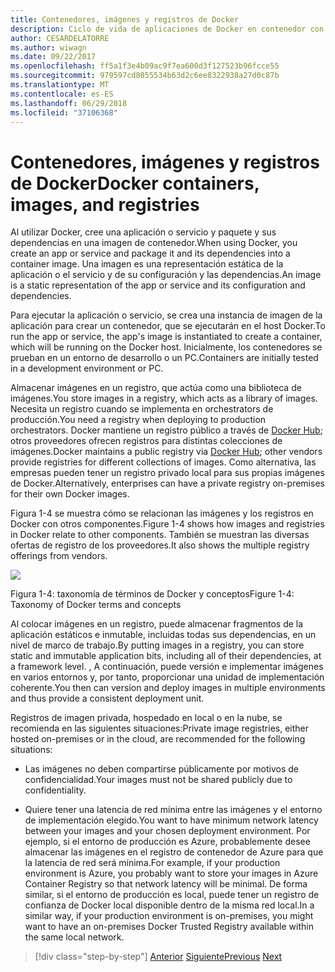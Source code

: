 ```yaml
---
title: Contenedores, imágenes y registros de Docker
description: Ciclo de vida de aplicaciones de Docker en contenedor con la plataforma y las herramientas de Microsoft
author: CESARDELATORRE
ms.author: wiwagn
ms.date: 09/22/2017
ms.openlocfilehash: ff5a1f3e4b09ac9f7ea600d3f127523b96fcce55
ms.sourcegitcommit: 979597cd8055534b63d2c6ee8322938a27d0c87b
ms.translationtype: MT
ms.contentlocale: es-ES
ms.lasthandoff: 06/29/2018
ms.locfileid: "37106368"
---
```

# <a name="docker-containers-images-and-registries"></a><span data-ttu-id="7ca67-103">Contenedores, imágenes y registros de Docker</span><span class="sxs-lookup"><span data-stu-id="7ca67-103">Docker containers, images, and registries</span></span>

<span data-ttu-id="7ca67-104">Al utilizar Docker, cree una aplicación o servicio y paquete y sus dependencias en una imagen de contenedor.</span><span class="sxs-lookup"><span data-stu-id="7ca67-104">When using Docker, you create an app or service and package it and its dependencies into a container image.</span></span> <span data-ttu-id="7ca67-105">Una imagen es una representación estática de la aplicación o el servicio y de su configuración y las dependencias.</span><span class="sxs-lookup"><span data-stu-id="7ca67-105">An image is a static representation of the app or service and its configuration and dependencies.</span></span>

<span data-ttu-id="7ca67-106">Para ejecutar la aplicación o servicio, se crea una instancia de imagen de la aplicación para crear un contenedor, que se ejecutarán en el host Docker.</span><span class="sxs-lookup"><span data-stu-id="7ca67-106">To run the app or service, the app's image is instantiated to create a container, which will be running on the Docker host.</span></span> <span data-ttu-id="7ca67-107">Inicialmente, los contenedores se prueban en un entorno de desarrollo o un PC.</span><span class="sxs-lookup"><span data-stu-id="7ca67-107">Containers are initially tested in a development environment or PC.</span></span>

<span data-ttu-id="7ca67-108">Almacenar imágenes en un registro, que actúa como una biblioteca de imágenes.</span><span class="sxs-lookup"><span data-stu-id="7ca67-108">You store images in a registry, which acts as a library of images.</span></span> <span data-ttu-id="7ca67-109">Necesita un registro cuando se implementa en orchestrators de producción.</span><span class="sxs-lookup"><span data-stu-id="7ca67-109">You need a registry when deploying to production orchestrators.</span></span> <span data-ttu-id="7ca67-110">Docker mantiene un registro público a través de [Docker Hub](https://hub.docker.com/); otros proveedores ofrecen registros para distintas colecciones de imágenes.</span><span class="sxs-lookup"><span data-stu-id="7ca67-110">Docker maintains a public registry via [Docker Hub](https://hub.docker.com/); other vendors provide registries for different collections of images.</span></span> <span data-ttu-id="7ca67-111">Como alternativa, las empresas pueden tener un registro privado local para sus propias imágenes de Docker.</span><span class="sxs-lookup"><span data-stu-id="7ca67-111">Alternatively, enterprises can have a private registry on-premises for their own Docker images.</span></span>

<span data-ttu-id="7ca67-112">Figura 1-4 se muestra cómo se relacionan las imágenes y los registros en Docker con otros componentes.</span><span class="sxs-lookup"><span data-stu-id="7ca67-112">Figure 1-4 shows how images and registries in Docker relate to other components.</span></span> <span data-ttu-id="7ca67-113">También se muestran las diversas ofertas de registro de los proveedores.</span><span class="sxs-lookup"><span data-stu-id="7ca67-113">It also shows the multiple registry offerings from vendors.</span></span>

![](./media/image4.png)

<span data-ttu-id="7ca67-114">Figura 1-4: taxonomía de términos de Docker y conceptos</span><span class="sxs-lookup"><span data-stu-id="7ca67-114">Figure 1-4: Taxonomy of Docker terms and concepts</span></span>

<span data-ttu-id="7ca67-115">Al colocar imágenes en un registro, puede almacenar fragmentos de la aplicación estáticos e inmutable, incluidas todas sus dependencias, en un nivel de marco de trabajo.</span><span class="sxs-lookup"><span data-stu-id="7ca67-115">By putting images in a registry, you can store static and immutable application bits, including all of their dependencies, at a framework level.</span></span> <span data-ttu-id="7ca67-116">, A continuación, puede versión e implementar imágenes en varios entornos y, por tanto, proporcionar una unidad de implementación coherente.</span><span class="sxs-lookup"><span data-stu-id="7ca67-116">You then can version and deploy images in multiple environments and thus provide a consistent deployment unit.</span></span>

<span data-ttu-id="7ca67-117">Registros de imagen privada, hospedado en local o en la nube, se recomienda en las siguientes situaciones:</span><span class="sxs-lookup"><span data-stu-id="7ca67-117">Private image registries, either hosted on-premises or in the cloud, are recommended for the following situations:</span></span>

-   <span data-ttu-id="7ca67-118">Las imágenes no deben compartirse públicamente por motivos de confidencialidad.</span><span class="sxs-lookup"><span data-stu-id="7ca67-118">Your images must not be shared publicly due to confidentiality.</span></span>

-   <span data-ttu-id="7ca67-119">Quiere tener una latencia de red mínima entre las imágenes y el entorno de implementación elegido.</span><span class="sxs-lookup"><span data-stu-id="7ca67-119">You want to have minimum network latency between your images and your chosen deployment environment.</span></span> <span data-ttu-id="7ca67-120">Por ejemplo, si el entorno de producción es Azure, probablemente desee almacenar las imágenes en el registro de contenedor de Azure para que la latencia de red será mínima.</span><span class="sxs-lookup"><span data-stu-id="7ca67-120">For example, if your production environment is Azure, you probably want to store your images in Azure Container Registry so that network latency will be minimal.</span></span> <span data-ttu-id="7ca67-121">De forma similar, si el entorno de producción es local, puede tener un registro de confianza de Docker local disponible dentro de la misma red local.</span><span class="sxs-lookup"><span data-stu-id="7ca67-121">In a similar way, if your production environment is on-premises, you might want to have an on-premises Docker Trusted Registry available within the same local network.</span></span>

>[!div class="step-by-step"]
<span data-ttu-id="7ca67-122">[Anterior](docker-terminology.md)
[Siguiente](Docker-application-lifecycle/index.md)</span><span class="sxs-lookup"><span data-stu-id="7ca67-122">[Previous](docker-terminology.md)
[Next](Docker-application-lifecycle/index.md)</span></span>
